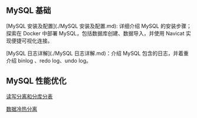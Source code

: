 ## MySQL 基础

[MySQL 安装及配置](./MySQL 安装及配置.md):  详细介绍 MySQL 的安装步骤；探索在 Docker 中部署 MySQL，包括数据库创建、数据导入，并使用 Navicat 实现便捷可视化连接。



[MySQL 日志详解](./MySQL 日志详解.md)：介绍 MySQL 包含的日志，并着重介绍 binlog 、redo log、undo log。



## MySQL 性能优化

[读写分离和分库分表](./读写分离和分库分表.md)

[数据冷热分离](./数据冷热分离.md)